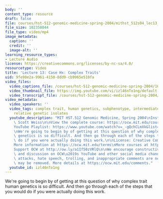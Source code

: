 ```yaml
---
body: ''
content_type: resource
draft: false
file: courses/hst-512-genomic-medicine-spring-2004/mithst_512s04_lec13_360p_16_9.mp4
file_size: 102358044
file_type: video/mp4
image_metadata:
  caption: ''
  credit: ''
  image-alt: ''
learning_resource_types:
- Lecture Audio
license: https://creativecommons.org/licenses/by-nc-sa/4.0/
resourcetype: Video
title: 'Lecture 13: Case Hx: Complex Traits'
uid: 9fe98e2a-9961-4150-8dd9-cb9965e510fa
video_files:
  video_captions_file: /courses/hst-512-genomic-medicine-spring-2004/1OMRgcmUORi_yPSp4uf7NTyEKDhzBchKU_transcript.webvtt
  video_thumbnail_file: https://img.youtube.com/vi/izl46nTo1ng/default.jpg
  video_transcript_file: /courses/hst-512-genomic-medicine-spring-2004/1OMRgcmUORi_yPSp4uf7NTyEKDhzBchKU_transcript.pdf
video_metadata:
  video_speakers: ''
  video_tags: complex trait, human genetics, subphenotype, intermediate phenotype,
    relative genetic isolates
  youtube_description: "MIT HST.512 Genomic Medicine, Spring 2004\nInstructor: Dr.\
    \ Scott Weiss\n\nView the complete course: https://ocw.mit.edu/courses/hst-512-genomic-medicine-spring-2004/\n\
    YouTube Playlist: https://www.youtube.com/watch?v=_-gQchCLmXk&list=PLUl4u3cNGP613PJMNmRjAIdBr76goU1V5\n\
    \nWe're going to begin by of getting at this question of why complex trait human\
    \ genetics is so difficult. And then go through each of the steps that you would\
    \ do if you were actually doing this work.\n\nLicense: Creative Commons BY-NC-SA\n\
    More information at https://ocw.mit.edu/terms\nMore courses at https://ocw.mit.edu\n\
    Support OCW at http://ow.ly/a1If50zVRlQ\n\nWe encourage constructive comments\
    \ and discussion on OCW\u2019s YouTube and other social media channels. Personal\
    \ attacks, hate speech, trolling, and inappropriate comments are not allowed and\
    \ may be removed. More details at https://ocw.mit.edu/comments."
  youtube_id: izl46nTo1ng
---
```

We're going to begin by of getting at this question of why complex trait human genetics is so difficult. And then go through each of the steps that you would do if you were actually doing this work.